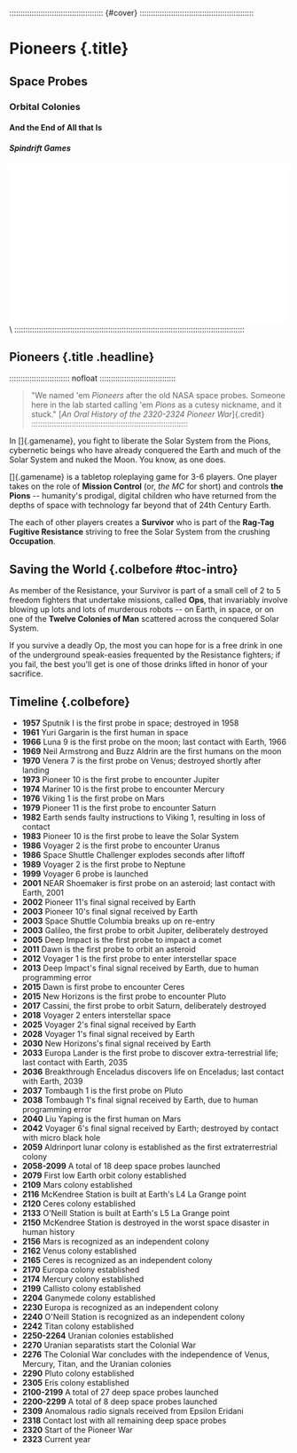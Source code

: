 :::::::::::::::::::::::::::::::::::::::::: {#cover} :::::::::::::::::::::::::::::::::::::::::::::::::::
# Pioneers {.title}
## Space Probes
### Orbital Colonies
#### And the End of All that Is
##### Spindrift Games

![Pioneers](art/lumen.png) \ 
:::::::::::::::::::::::::::::::::::::::::::::::::::::::::::::::::::::::::::::::::::::::::::::::::::::::

## Pioneers {.title .headline}

::::::::::::::::::::::::::: nofloat ::::::::::::::::::::::::::::::::::
> "We named 'em *Pioneers* after the old NASA space probes. Someone
> here in the lab started calling 'em *Pions* as a cutesy nickname,
> and it stuck."
> [*An Oral History of the 2320-2324 Pioneer War*]{.credit}
::::::::::::::::::::::::::::::::::::::::::::::::::::::::::::::::::::::

In []{.gamename}, you fight to liberate the Solar System from the Pions,
cybernetic beings who have already conquered the Earth and much of the
Solar System and nuked the Moon.  You know, as one does.

[]{.gamename} is a tabletop roleplaying game for 3-6 players. 
One player takes on the role of **Mission Control** (or, *the MC* for short)
and controls **the Pions** -- humanity's prodigal, digital children
who have returned from the depths of space with technology far beyond that 
of 24th Century Earth.

The each of other players creates a **Survivor** who is part of the **Rag-Tag 
Fugitive Resistance** striving to free the Solar System from the crushing 
**Occupation**.  

## Saving the World {.colbefore #toc-intro}

As member of the Resistance, your Survivor is part of a small cell of 2 to 5
freedom fighters that undertake missions, called **Ops**, that invariably 
involve blowing up lots and lots of murderous robots -- on Earth, in space,
or on one of the **Twelve Colonies of Man** scattered across the conquered
Solar System.

If you survive a deadly Op, the most you can hope for is a free drink in 
one of the underground speak-easies frequented by the Resistance fighters; 
if you fail, the best you'll get is one of those drinks lifted in honor of 
your sacrifice.

## Timeline {.colbefore}

- **1957** Sputnik I is the first probe in space; destroyed in 1958
- **1961** Yuri Gargarin is the first human in space
- **1966** Luna 9 is the first probe on the moon; last contact with Earth, 1966
- **1969** Neil Armstrong and Buzz Aldrin are the first humans on the moon
- **1970** Venera 7 is the first probe on Venus; destroyed shortly after landing
- **1973** Pioneer 10 is the first probe to encounter Jupiter
- **1974** Mariner 10 is the first probe to encounter Mercury
- **1976** Viking 1 is the first probe on Mars
- **1979** Pioneer 11 is the first probe to encounter Saturn
- **1982** Earth sends faulty instructions to Viking 1, resulting in loss of contact
- **1983** Pioneer 10 is the first probe to leave the Solar System
- **1986** Voyager 2 is the first probe to encounter Uranus
- **1986** Space Shuttle Challenger explodes seconds after liftoff
- **1989** Voyager 2 is the first probe to Neptune
- **1999** Voyager 6 probe is launched
- **2001** NEAR Shoemaker is first probe on an asteroid; last contact with Earth, 2001
- **2002** Pioneer 11's final signal received by Earth
- **2003** Pioneer 10's final signal received by Earth
- **2003** Space Shuttle Columbia breaks up on re-entry
- **2003** Galileo, the first probe to orbit Jupiter, deliberately destroyed
- **2005** Deep Impact is the first probe to impact a comet
- **2011** Dawn is the first probe to orbit an asteroid
- **2012** Voyager 1 is the first probe to enter interstellar space
- **2013** Deep Impact's final signal received by Earth, due to human programming error
- **2015** Dawn is first probe to encounter Ceres
- **2015** New Horizons is the first probe to encounter Pluto
- **2017** Cassini, the first probe to orbit Saturn, deliberately destroyed
- **2018** Voyager 2 enters interstellar space
- **2025** Voyager 2's final signal received by Earth
- **2028** Voyager 1's final signal received by Earth
- **2030** New Horizons's final signal received by Earth
- **2033** Europa Lander is the first probe to discover extra-terrestrial life; last contact with Earth, 2035
- **2036** Breakthrough Enceladus discovers life on Enceladus; last contact with Earth, 2039
- **2037** Tombaugh 1 is the first probe on Pluto
- **2038** Tombaugh 1's final signal received by Earth, due to human programming error
- **2040** Liu Yaping is the first human on Mars
- **2042** Voyager 6's final signal received by Earth; destroyed by contact with micro black hole
- **2059** Aldrinport lunar colony is established as the first extraterrestrial colony
- **2058-2099** A total of 18 deep space probes launched
- **2079** First low Earth orbit colony established
- **2109** Mars colony established
- **2116** McKendree Station is built at Earth's L4 La Grange point
- **2120** Ceres colony established
- **2133** O'Neill Station is built at Earth's L5 La Grange point
- **2150** McKendree Station is destroyed in the worst space disaster in human history
- **2156** Mars is recognized as an independent colony
- **2162** Venus colony established
- **2165** Ceres is recognized as an independent colony
- **2170** Europa colony established
- **2174** Mercury colony established
- **2199** Callisto colony established
- **2204** Ganymede colony established
- **2230** Europa is recognized as an independent colony
- **2240** O'Neill Station is recognized as an independent colony
- **2242** Titan colony established
- **2250-2264** Uranian colonies established
- **2270** Uranian separatists start the Colonial War
- **2276** The Colonial War concludes with the independence of Venus, Mercury, Titan, and the Uranian colonies
- **2290** Pluto colony established
- **2305** Eris colony established
- **2100-2199** A total of 27 deep space probes launched
- **2200-2299** A total of 8 deep space probes launched
- **2309** Anomalous radio signals received from Epsilon Eridani
- **2318** Contact lost with all remaining deep space probes
- **2320** Start of the Pioneer War
- **2323** Current year
